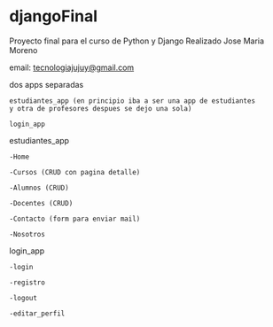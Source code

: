 # djangoFinal

Proyecto final para el curso de Python y Django
Realizado Jose Maria Moreno

email: tecnologiajujuy@gmail.com


dos apps separadas

    estudiantes_app (en principio iba a ser una app de estudiantes
    y otra de profesores despues se dejo una sola)
    
    login_app
    

estudiantes_app

    -Home
    
    -Cursos (CRUD con pagina detalle)
    
    -Alumnos (CRUD)
    
    -Docentes (CRUD)
    
    -Contacto (form para enviar mail)
    
    -Nosotros 
    
login_app

    -login
    
    -registro
    
    -logout
    
    -editar_perfil
    


